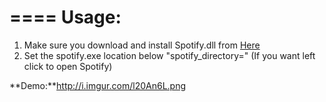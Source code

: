 ====
Usage:
====

 1. Make sure you download and install Spotify.dll from [Here](http://rainmeter.net/forum/viewtopic.php?f=18&t=17077)
 2. Set the spotify.exe location below "spotify_directory=" (If you want left click to open Spotify)

**Demo:**http://i.imgur.com/l20An6L.png
